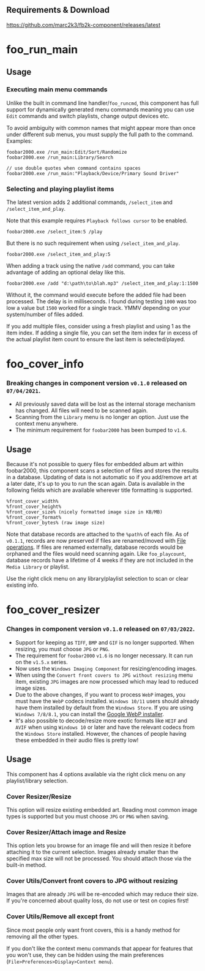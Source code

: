 ## Requirements & Download

https://github.com/marc2k3/fb2k-component/releases/latest

# foo_run_main

## Usage

### Executing main menu commands

Unlike the built in command line handler/`foo_runcmd`, this component has full support for dynamically generated menu commands meaning you can use `Edit` commands and switch playlists, change output devices etc.

To avoid ambiguity with common names that might appear more than once under different sub menus, you must supply the full path to the command. Examples:

```
foobar2000.exe /run_main:Edit/Sort/Randomize
foobar2000.exe /run_main:Library/Search

// use double quotes when command contains spaces
foobar2000.exe /run_main:"Playback/Device/Primary Sound Driver"
```

### Selecting and playing playlist items

The latest version adds 2 additional commands, `/select_item` and `/select_item_and_play`.

Note that this example requires `Playback follows cursor` to be enabled.

```
foobar2000.exe /select_item:5 /play
```

But there is no such requirement when using `/select_item_and_play`.

```
foobar2000.exe /select_item_and_play:5
```

When adding a track using the native `/add` command, you can take advantage of adding an optional delay like this.

```
foobar2000.exe /add "d:\path\to\blah.mp3" /select_item_and_play:1:1500
```

Without it, the command would execute before the added file had been processed. The delay is in milliseconds. I found during testing `1000` was too low a value but `1500` worked for a single track. YMMV depending on your system/number of files added.

If you add multiple files, consider using a fresh playlist and using 1 as the item index. If adding a single file, you can set the item index far in excess of the actual playlist item count to ensure the last item is selected/played.

# foo_cover_info

### Breaking changes in component version `v0.1.0` released on `07/04/2021`.

- All previously saved data will be lost as the internal storage mechanism has changed. All files will need to be scanned again.
- Scanning from the `Library` menu is no longer an option. Just use the context menu anywhere.
- The minimum requirement for `foobar2000` has been bumped to `v1.6`.

## Usage

Because it's not possible to query files for embedded album art within foobar2000, this component scans a selection of files and stores the results in a database. Updating of data is not automatic so if you add/remove art at a later date, it's up to you to run the scan again. Data is available in the following fields which are available wherever title formatting is supported.

```
%front_cover_width%
%front_cover_height%
%front_cover_size% (nicely formatted image size in KB/MB)
%front_cover_format%
%front_cover_bytes% (raw image size)
```

Note that database records are attached to the `%path%` of each file. As of `v0.1.1`, records are now preserved if files are renamed/moved with [File operations](https://wiki.hydrogenaud.io/index.php?title=Foobar2000:File_operations). If files are renamed externally, database records would be orphaned and the files would need scanning again. Like `foo_playcount`, database records have a lifetime of 4 weeks if they are not included in the `Media Library` or playlist.

Use the right click menu on any library/playlist selection to scan or clear existing info.

# foo_cover_resizer

### Changes in component version `v0.1.0` released on `07/03/2022`.

- Support for keeping as `TIFF`, `BMP` and `GIF` is no longer supported. When resizing, you must choose `JPG` or `PNG`.
- The requirement for `foobar2000` `v1.6` is no longer necessary. It can run on the `v1.5.x` series.
- Now uses the `Windows Imaging Component` for resizing/encoding images.
- When using the `Convert front covers to JPG without resizing` menu item, existing `JPG` images are now processed which may lead to reduced image sizes.
- Due to the above changes, if you want to process `WebP` images, you must have the `WebP` codecs installed. `Windows 10/11` users should already have them installed by default from the `Windows Store`. If you are using `Windows 7/8/8.1`, you can install the [Google WebP installer](https://storage.googleapis.com/downloads.webmproject.org/releases/webp/WebpCodecSetup.exe).
- It's also possible to decode/resize more exotic formats like `HEIF` and `AVIF` when using `Windows 10` or later and have the relevant codecs from the `Windows Store` installed. However, the chances of people having these embedded in their audio files is pretty low!

## Usage

This component has 4 options available via the right click menu on any playlist/library selection.

### Cover Resizer/Resize

This option will resize existing embedded art. Reading most common image types is supported but you must choose `JPG` or `PNG` when saving.

### Cover Resizer/Attach image and Resize

This option lets you browse for an image file and will then resize it before attaching it to the current selection. Images already smaller than the specified max size will not be processed. You should attach those via the built-in method.

### Cover Utils/Convert front covers to JPG without resizing

Images that are already `JPG` will be re-encoded which may reduce their size. If you're concerned about quality loss, do not use or test on copies first!

### Cover Utils/Remove all except front

Since most people only want front covers, this is a handy method for removing all the other types.

If you don't like the context menu commands that appear for features that you won't use, they can be hidden using the main preferences (`File>Preferences>Display>Context menu`).
